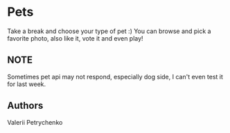 # Pets
Take a break and choose your type of pet :)
You can browse and pick a favorite photo, also like it, vote it and even play!

## NOTE
Sometimes pet api may not respond, especially dog side, I can't even test it for last week.

## Authors
Valerii Petrychenko
